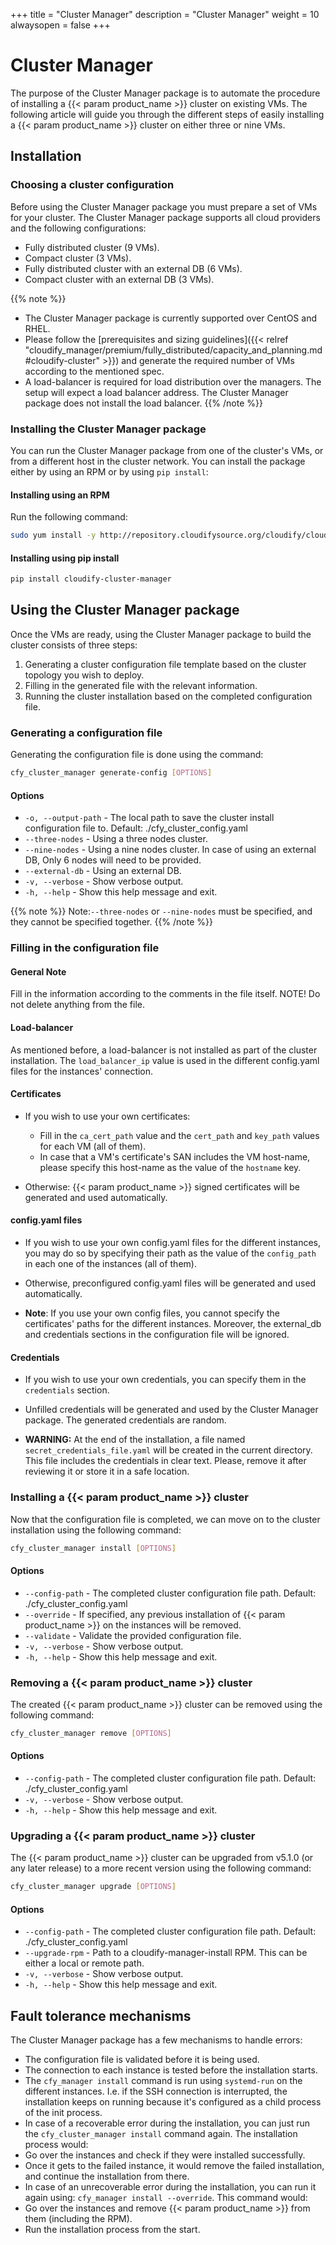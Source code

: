 +++
title = "Cluster Manager"
description = "Cluster Manager"
weight = 10
alwaysopen = false
+++

# Cluster Manager
The purpose of the Cluster Manager package is to automate the procedure of installing a {{< param product_name >}}
cluster on existing VMs. The following article will guide you through the different steps of
easily installing a {{< param product_name >}} cluster on either three or nine VMs.

## Installation

### Choosing a cluster configuration
Before using the  Cluster Manager package you must prepare a set of VMs for your cluster.
The Cluster Manager package supports all cloud providers and the following configurations:

* Fully distributed cluster (9 VMs).
* Compact cluster (3 VMs).
* Fully distributed cluster with an external DB (6 VMs).
* Compact cluster with an external DB (3 VMs).

{{% note %}}
* The Cluster Manager package is currently supported over CentOS and RHEL.
* Please follow the [prerequisites and sizing guidelines]({{< relref "cloudify_manager/premium/fully_distributed/capacity_and_planning.md#cloudify-cluster" >}})
and generate the required number of VMs according to the mentioned spec.
* A load-balancer is required for load distribution over the managers. The setup will expect a load balancer address. The Cluster Manager package does not install the load balancer.
{{% /note %}}


### Installing the Cluster Manager package
You can run the Cluster Manager package from one of the cluster's VMs, or from a different host in the
cluster network. You can install the package either by using an RPM or by using `pip install`:

#### Installing using an RPM
Run the following command:
```bash
sudo yum install -y http://repository.cloudifysource.org/cloudify/cloudify-cluster-manager/1.0.13/ga-release/cloudify-cluster-manager-1.0.13-ga.el7.x86_64.rpm
```

#### Installing using pip install
```bash
pip install cloudify-cluster-manager
```

## Using the Cluster Manager package
Once the VMs are ready, using the Cluster Manager package to build the cluster consists of three steps:

1. Generating a cluster configuration file template based on the cluster topology you wish to deploy.
2. Filling in the generated file with the relevant information.
3. Running the cluster installation based on the completed configuration file.

### Generating a configuration file
Generating the configuration file is done using the command:

```bash
cfy_cluster_manager generate-config [OPTIONS]
```

#### Options

* `-o, --output-path` - The local path to save the cluster install configuration file to.
                        Default: ./cfy_cluster_config.yaml
* `--three-nodes` - Using a three nodes cluster.
* `--nine-nodes` - Using a nine nodes cluster. In case of using an
                   external DB, Only 6 nodes will need to be provided.
* `--external-db` - Using an external DB.
* `-v, --verbose` - Show verbose output.
* `-h, --help` - Show this help message and exit.

{{% note %}}
Note:`--three-nodes` or `--nine-nodes` must be specified, and they cannot be specified together.
{{% /note %}}

### Filling in the configuration file

#### General Note
Fill in the information according to the comments in the file itself.
NOTE! Do not delete anything from the file.

#### Load-balancer
As mentioned before, a load-balancer is not installed as part of the cluster installation.
The `load_balancer_ip` value is used in the different config.yaml files for the instances' connection.

#### Certificates
* If you wish to use your own certificates:
    * Fill in the `ca_cert_path` value and the `cert_path` and `key_path` values for each VM (all of them).
    * In case that a VM's certificate's SAN includes the VM host-name, please specify this host-name as the value
      of the `hostname` key.

* Otherwise: {{< param product_name >}} signed certificates will be generated and used automatically.

#### config.yaml files
* If you wish to use your own config.yaml files for the different instances, you may
do so by specifying their path as the value of the `config_path` in each one of the instances (all of them).

* Otherwise, preconfigured config.yaml files will be generated and used automatically.

* **Note**: If you use your own config files, you cannot specify the certificates' paths for the different instances.
Moreover, the external_db and credentials sections in the configuration file will be ignored.

#### Credentials
* If you wish to use your own credentials, you can specify them in the `credentials` section.

* Unfilled credentials will be generated and used by the Cluster Manager package. The generated credentials
are random.

* **WARNING:** At the end of the installation, a file named `secret_credentials_file.yaml` will be created in the current directory.
This file includes the credentials in clear text. Please, remove it after reviewing it or store it in a safe location.   

### Installing a {{< param product_name >}} cluster
Now that the configuration file is completed, we can move on to the cluster installation using the
following command:

```bash
cfy_cluster_manager install [OPTIONS]
```

#### Options
* `--config-path` - The completed cluster configuration file path. Default: ./cfy_cluster_config.yaml
* `--override` - If specified, any previous installation of {{< param product_name >}} on the instances will be removed.
* `--validate` - Validate the provided configuration file.
* `-v, --verbose` - Show verbose output.
* `-h, --help` - Show this help message and exit.

### Removing a {{< param product_name >}} cluster
The created {{< param product_name >}} cluster can be removed using the following command:

```bash
cfy_cluster_manager remove [OPTIONS]
```

#### Options
* `--config-path` - The completed cluster configuration file path. Default: ./cfy_cluster_config.yaml
* `-v, --verbose` - Show verbose output.
* `-h, --help` - Show this help message and exit.

### Upgrading a {{< param product_name >}} cluster
The {{< param product_name >}} cluster can be upgraded from v5.1.0 (or any later release) to a more recent version using the following command:

```bash
cfy_cluster_manager upgrade [OPTIONS]
```

#### Options
* `--config-path` - The completed cluster configuration file path. Default: ./cfy_cluster_config.yaml
* `--upgrade-rpm` - Path to a cloudify-manager-install RPM. This can be either a local or remote path.  
* `-v, --verbose` - Show verbose output.
* `-h, --help` - Show this help message and exit.

## Fault tolerance mechanisms
The Cluster Manager package has a few mechanisms to handle errors:

* The configuration file is validated before it is being used.
* The connection to each instance is tested before the installation starts.
* The `cfy_manager install` command is run using `systemd-run` on the different instances. I.e. if the SSH connection is interrupted, the installation keeps on running because it's configured as a child process of the init process.
* In case of a recoverable error during the installation, you can just run the `cfy_cluster_manager install` command again. The installation process would:
 * Go over the instances and check if they were installed successfully.
 * Once it gets to the failed instance, it would remove the failed installation, and continue the installation from there.
* In case of an unrecoverable error during the installation, you can run it again using: `cfy_manager install --override`. This command would:
 * Go over the instances and remove {{< param product_name >}} from them (including the RPM).
 * Run the installation process from the start.
